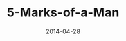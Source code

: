 ---
layout: music 
title: "5-Marks-of-a-Man"
series: "The New Man"
date: 2014-04-28 
description: "Brian Tome talks about what truly makes a man."
audio: "http://www.crossroads.net/players/media/hq/thenewman_01.mp3"
audio-duration: ":"
src: "http://www.crossroads.net/players/media/mediumHz/TheNewMan_190x110.jpg"
---